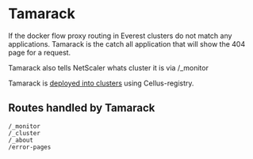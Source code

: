 # Tamarack
If the docker flow proxy routing in Everest clusters do not match any applications. Tamarack is the catch all application that will show the 404 page for a request.

Tamarack also tells NetScaler whats cluster it is via /_monitor

Tamarack is [deployed into clusters](https://gita.sys.kth.se/Infosys/cellus-registry/tree/master/deploy/tamarack) using Cellus-registry.

## Routes handled by Tamarack
```
/_monitor
/_cluster
/_about
/error-pages
```

